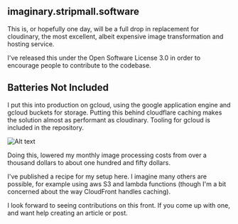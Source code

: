## imaginary.stripmall.software

This is, or hopefully one day, will be a full drop in replacement for cloudinary, the most excellent, albeit expensive image transformation and hosting service.

I've released this under the Open Software License 3.0  in order to encourage people to contribute to the codebase.


## Batteries Not Included

I put this into production on gcloud, using the google application engine and gcloud buckets for storage. Putting this behind cloudflare caching makes the solution almost as performant as cloudinary. Tooling for gcloud is included in the repository.

![Alt text]("gcloud.png")

Doing this, lowered my monthly image processing costs from over a thousand dollars to about one hundred and fifty dollars.

I've published a recipe for my setup here. I imagine many others are possible, for example using aws S3 and lambda functions (though I'm a bit concerned about the way CloudFront handles caching). 

I look forward to seeing contributions on this front. If you come up with one, and want help creating an article or post.





